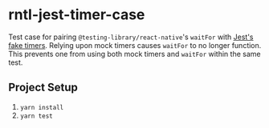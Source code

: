 # rntl-jest-timer-case

Test case for pairing `@testing-library/react-native`'s `waitFor` with [Jest's fake timers](https://jestjs.io/docs/en/timer-mocks). Relying upon mock timers causes `waitFor` to no longer function. This prevents one from using both mock timers and `waitFor` within the same test.

## Project Setup

1. `yarn install`
1. `yarn test`
